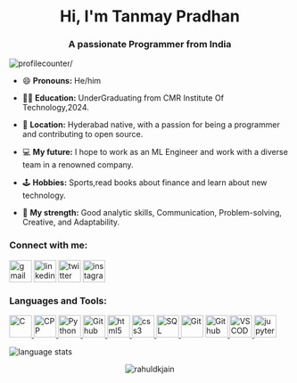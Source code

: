
<h1 align="center">Hi, I'm Tanmay Pradhan</h1>
<h3 align="center">A passionate Programmer from India</h3>

<p align="left"> <img src=https://komarev.com/ghpvc/?username=tanmaypradhan4112&label=PROFILE+VIEWS alt=profilecounter/> </p>

- 😄 **Pronouns:** He/him

- 👨‍🎓 **Education:** UnderGraduating from CMR Institute Of Technology,2024.

- 🌆 **Location:** Hyderabad native, with a passion for being a programmer and contributing to open source.

- 💻 **My future:** I hope to work as an ML Engineer and work with a diverse team in a renowned company.

- 🕹 **Hobbies:** Sports,read books about finance and learn about new technology.

- 💪 **My strength:** Good analytic skills, Communication, Problem-solving, Creative, and Adaptability.

<h3 align="left">Connect with me:</h3>
<p align="left">
<a href="tanmaypradhan4112@gmail.com" target="_blank"><img align="center" src="https://img.icons8.com/ios-filled/344/gmail-new.png" alt="gmail" height="40" width="40"/></a>
<a href="https://www.linkedin.com/in/tanmay-pradhan-368109212/" target="_blank"><img align="center" src="https://cdn.jsdelivr.net/npm/simple-icons@3.0.1/icons/linkedin.svg" alt="linkedin" height="40" width="40"/></a>
<a href="https://twitter.com/Tanmaypradhan__" target="_blank"><img align="center" src="https://cdn.jsdelivr.net/npm/simple-icons@3.0.1/icons/twitter.svg" alt="twitter" height="40" width="40" /></a>
<a href="https://instagram.com/tanmaypradhan_" target="_blank"><img align="center" src="https://cdn.jsdelivr.net/npm/simple-icons@3.0.1/icons/instagram.svg" alt="instagram" height="40" width="40" /></a>
</p>

<h3 align="left">Languages and Tools:</h3>
<p align="left">
<!-- icon by https://www.flaticon.com/ -->
<a href="https://en.wikipedia.org/wiki/C_(programming_language)" target="_blank"> <img 
src="https://cdn-icons.flaticon.com/png/512/3665/premium/3665899.png?token=exp=1657552746~hmac=d735707897fcc22451d5e166add6ba6f" alt="C" width="40" height="40"/> </a>
<a href="https://developer.mozilla.org/en-US/docs/Web/JavaScript" target="_blank"><img 
src="https://img.icons8.com/ios-filled/344/c-plus-plus.png" alt="CPP" width="40" height="40"/> </a>
<a href="https://en.wikipedia.org/wiki/C_(programming_language)" target="_blank"> <img 
src="https://cdn-icons-png.flaticon.com/512/1822/1822920.png" alt="Python" width="40" height="40"/> </a>
<a href="https://developer.mozilla.org/en-US/docs/Web/JavaScript" target="_blank"><img 
src="https://img.icons8.com/ios/344/java-coffee-cup-logo--v1.png" alt="Github" width="40" height="40"/> </a>
<a href="https://www.w3.org/html/" target="_blank"> <img 
src="https://cdn-icons-png.flaticon.com/512/25/25252.png" alt="html5" width="40" height="40"/> </a>
<a href="https://www.w3schools.com/css/" target="_blank"> <img 
src="https://cdn-icons-png.flaticon.com/512/732/732007.png" alt="css3" width="40" height="40"/> </a>
<a href="https://developer.mozilla.org/en-US/docs/Web/JavaScript" target="_blank"><img 
src="https://cdn-icons-png.flaticon.com/512/288/288882.png" alt="SQL" width="40" height="40"/> </a>
<a href="https://developer.mozilla.org/en-US/docs/Web/JavaScript" target="_blank"><img 
src="https://cdn-icons.flaticon.com/png/512/4626/premium/4626050.png?token=exp=1657553546~hmac=4b34f8fc232e6a53edfa2a32ff107cbf" alt="Git" width="40" height="40"/></a>
<a href="https://developer.mozilla.org/en-US/docs/Web/JavaScript" target="_blank"><img 
src="https://cdn-icons-png.flaticon.com/512/1051/1051326.png" alt="Github" width="40" height="40"/> </a>
<a href="https://developer.mozilla.org/en-US/docs/Web/JavaScript" target="_blank"><img 
src="https://img.icons8.com/ios-filled/344/visual-studio.png" alt="VSCODE" width="40" height="40"/> </a>
<a href="https://developer.mozilla.org/en-US/docs/Web/JavaScript" target="_blank"><img 
src="https://img.icons8.com/ios-filled/344/jupyter.png" alt="jupyter notebook" width="40" height="40"/> </a>

 
 <p><img align="center" src="https://github-readme-stats.vercel.app/api/top-langs?username=tanmaypradhan4112&show_icons=true&locale=en&layout=compact" alt="language stats" /></p>
 
 <p align="center"> <img src=https://github-readme-stats.vercel.app/api?username=tanmaypradhan4112&show_icons=true alt=rahuldkjain /> </p>
